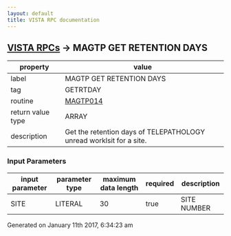 ```yaml
---
layout: default
title: VISTA RPC documentation
---
```




## [VISTA RPCs](TableOfContent.md) &#8594; MAGTP GET RETENTION DAYS 

 property | value 
--- | --- 
 label | MAGTP GET RETENTION DAYS
 tag | GETRTDAY
 routine | [MAGTP014](http://code.osehra.org/dox/Routine_MAGTP014_source.html)
 return value type | ARRAY
 description | Get the retention days of TELEPATHOLOGY unread worklsit for a site.

### Input Parameters

| input parameter | parameter type | maximum data length | required | description | 
| --- | --- | --- | --- | --- | 
| SITE | LITERAL | 30 | true | SITE NUMBER | 




Generated on January 11th 2017, 6:34:23 am